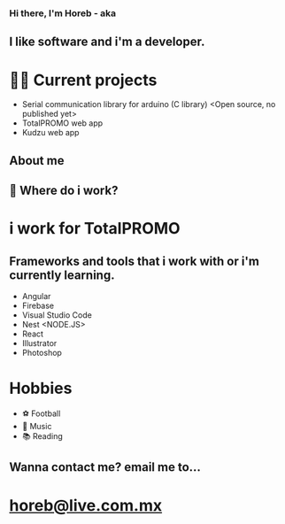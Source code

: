### Hi there, I'm Horeb - aka <sparkyviruz11><shogundelqueso>

## I like software and i'm a developer.

# 👨‍💻 Current projects

- Serial communication library for arduino (C library) <Open source, no published yet>
- TotalPROMO web app <website><web app><angular>
- Kudzu web app <website><web app><angular>

## About me

## 💼 Where do i work?

# i work for TotalPROMO <A marketing company in their development team>

## Frameworks and tools that i work with or i'm currently learning.

- Angular <Angular2><HTML><CSS-SASS-SCSS><TYPESCRIPT>
- Firebase <NOSQL><SERVERLESS>
- Visual Studio Code <VSCODE>
- Nest <Learning><TYPESCRIPT><EXPRESS><NODE.JS>
- React <Learning><JSX><CSS>
- Illustrator <Graphic Design>
- Photoshop <Graphic Design>

# Hobbies

- ⚽ Football <Soccer>
- 🎸 Music <Drums><Guitar>
- 📚 Reading

## Wanna contact me? email me to...
# horeb@live.com.mx